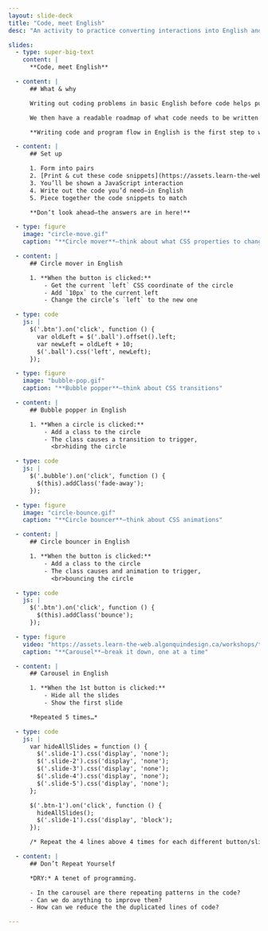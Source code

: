 ```yaml
---
layout: slide-deck
title: "Code, meet English"
desc: "An activity to practice converting interactions into English and really trying to break each step into pieces."

slides:
  - type: super-big-text
    content: |
      **Code, meet English**

  - content: |
      ## What & why

      Writing out coding problems in basic English before code helps put our brains in the right mindset.

      We then have a readable roadmap of what code needs to be written and where to write it.

      **Writing code and program flow in English is the first step to writing actual code.**

  - content: |
      ## Set up

      1. Form into pairs
      2. [Print & cut these code snippets](https://assets.learn-the-web.algonquindesign.ca/workshops/think-like-a-programmer/code-meet-english-lines-of-code.zip)
      3. You’ll be shown a JavaScript interaction
      4. Write out the code you’d need—in English
      5. Piece together the code snippets to match

      **Don’t look ahead—the answers are in here!**

  - type: figure
    image: "circle-move.gif"
    caption: "**Circle mover**—think about what CSS properties to change"

  - content: |
      ## Circle mover in English

      1. **When the button is clicked:**
          - Get the current `left` CSS coordinate of the circle
          - Add `10px` to the current left
          - Change the circle’s `left` to the new one

  - type: code
    js: |
      $('.btn').on('click', function () {
        var oldLeft = $('.ball').offset().left;
        var newLeft = oldLeft + 10;
        $('.ball').css('left', newLeft);
      });

  - type: figure
    image: "bubble-pop.gif"
    caption: "**Bubble popper**—think about CSS transitions"

  - content: |
      ## Bubble popper in English

      1. **When a circle is clicked:**
          - Add a class to the circle
          - The class causes a transition to trigger,
            <br>hiding the circle

  - type: code
    js: |
      $('.bubble').on('click', function () {
        $(this).addClass('fade-away');
      });

  - type: figure
    image: "circle-bounce.gif"
    caption: "**Circle bouncer**—think about CSS animations"

  - content: |
      ## Circle bouncer in English

      1. **When the button is clicked:**
          - Add a class to the circle
          - The class causes and animation to trigger,
            <br>bouncing the circle

  - type: code
    js: |
      $('.btn').on('click', function () {
        $(this).addClass('bounce');
      });

  - type: figure
    video: "https://assets.learn-the-web.algonquindesign.ca/workshops/think-like-a-programmer/carousel.mp4"
    caption: "**Carousel**—break it down, one at a time"

  - content: |
      ## Carousel in English

      1. **When the 1st button is clicked:**
          - Hide all the slides
          - Show the first slide

      *Repeated 5 times…*

  - type: code
    js: |
      var hideAllSlides = function () {
        $('.slide-1').css('display', 'none');
        $('.slide-2').css('display', 'none');
        $('.slide-3').css('display', 'none');
        $('.slide-4').css('display', 'none');
        $('.slide-5').css('display', 'none');
      };

      $('.btn-1').on('click', function () {
        hideAllSlides();
        $('.slide-1').css('display', 'block');
      });

      /* Repeat the 4 lines above 4 times for each different button/slide combo… */

  - content: |
      ## Don’t Repeat Yourself

      *DRY:* A tenet of programming.

      - In the carousel are there repeating patterns in the code?
      - Can we do anything to improve them?
      - How can we reduce the the duplicated lines of code?

---
```

